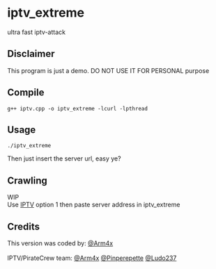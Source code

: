 # iptv_extreme
ultra fast iptv-attack

## Disclaimer
This program is just a demo. DO NOT USE IT FOR PERSONAL purpose

## Compile
```
g++ iptv.cpp -o iptv_extreme -lcurl -lpthread
```

## Usage
```
./iptv_extreme
```
Then just insert the server url, easy ye?

## Crawling
WIP<br>
Use [IPTV](https://github.com/Pirate-Crew/IPTV) option 1 then paste server address in iptv_extreme

## Credits
This version was coded by: [@Arm4x](https://twitter.com/Arm4x)<br><br>
IPTV/PirateCrew team: [@Arm4x](https://twitter.com/Arm4x) [@Pinperepette](https://twitter.com/Pinperepette) [@Ludo237](https://twitter.com/Ludo237)
